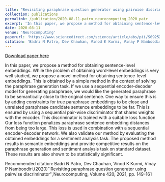 ```yaml
---
title: "Revisiting paraphrase question generator using pairwise discriminator"
collection: publications
permalink: /publication/2020-08-11-patro_neurocomputing_2020_pair
excerpt: 'In this paper, we propose a method for obtaining sentence-level embeddings. While the problem of obtaining word-level embeddings is very well studied, we propose a novel method for obtaining sentence-level embeddings. This is obtained by a simple method in the context of solving the paraphrase generation task. If we use a sequential encoder-decoder model for generating paraphrase, we would like the generated paraphrase to be semantically close to the original sentence. One way to ensure this is by adding constraints for true paraphrase embeddings to be close and unrelated paraphrase candidate sentence embeddings to be far. This is ensured by using a sequential pair-wise discriminator that shares weights with the encoder. This discriminator is trained with a suitable loss function. Our loss function penalizes paraphrase sentence embedding distances from being too large. This loss is used in combination with a sequential encoder-decoder network. We also validate our method by evaluating the obtained embeddings for a sentiment analysis task. The proposed method results in semantic embeddings and provide competitive results on the paraphrase generation and sentiment analysis task on standard dataset. These results are also shown to be statistically significant.'
date: 2020-08-11
venue: 'Neurocomputing'
paperurl: 'https://www.sciencedirect.com/science/article/abs/pii/S0925231220312820'
citation: 'Badri N Patro, Dev Chauhan, Vinod K Kurmi, Vinay P Namboodiri,(2020)``Revisiting paraphrase question generator using pairwise discriminator&apos;&apos;,Neurocomputing, Volume 420, 2021, pp. 149-161'
---
```


<a href='https://www.sciencedirect.com/science/article/abs/pii/S0925231220312820'>Download paper here</a>

In this paper, we propose a method for obtaining sentence-level embeddings. While the problem of obtaining word-level embeddings is very well studied, we propose a novel method for obtaining sentence-level embeddings. This is obtained by a simple method in the context of solving the paraphrase generation task. If we use a sequential encoder-decoder model for generating paraphrase, we would like the generated paraphrase to be semantically close to the original sentence. One way to ensure this is by adding constraints for true paraphrase embeddings to be close and unrelated paraphrase candidate sentence embeddings to be far. This is ensured by using a sequential pair-wise discriminator that shares weights with the encoder. This discriminator is trained with a suitable loss function. Our loss function penalizes paraphrase sentence embedding distances from being too large. This loss is used in combination with a sequential encoder-decoder network. We also validate our method by evaluating the obtained embeddings for a sentiment analysis task. The proposed method results in semantic embeddings and provide competitive results on the paraphrase generation and sentiment analysis task on standard dataset. These results are also shown to be statistically significant.

Recommended citation: Badri N Patro, Dev Chauhan, Vinod K Kurmi, Vinay P Namboodiri,(2020)``Revisiting paraphrase question generator using pairwise discriminator'',Neurocomputing, Volume 420, 2021, pp. 149-161